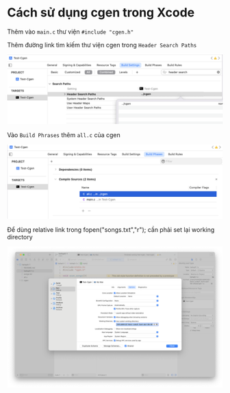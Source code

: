 # Cách sử dụng cgen trong Xcode

Thêm vào `main.c` thư viện `#include "cgen.h"`

Thêm đường link tìm kiếm thư viện cgen trong `Header Search Paths`

![Pic1](pic/Pic1.png)

Vào `Build Phrases` thêm `all.c` của cgen

![Pic2](pic/Pic2.png)

Để dùng relative link trong fopen("songs.txt","r"); cần phải set lại working directory

![Pic3](pic/Pic3.png)